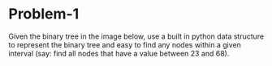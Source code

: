 # Problem-1
Given the binary tree in the image below, use a built in python data structure to represent the binary tree and easy to find any nodes within a given interval (say: find all nodes that have a value between 23 and 68).
